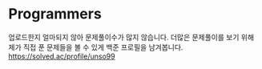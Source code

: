 # Programmers

업로드한지 얼마되지 않아 문제풀이수가 많지 않습니다. 더많은 문제풀이를 보기 위해 제가 직접 푼 문제들을 볼 수 있게 백준 프로필을 남겨봅니다.
https://solved.ac/profile/unso99

